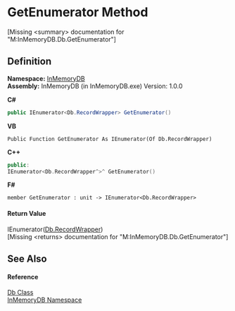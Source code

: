 # GetEnumerator Method


\[Missing &lt;summary&gt; documentation for "M:InMemoryDB.Db.GetEnumerator"\]



## Definition
**Namespace:** <a href="044e8d7f-0f94-a8b4-bd65-529f6359fdf7">InMemoryDB</a>  
**Assembly:** InMemoryDB (in InMemoryDB.exe) Version: 1.0.0

**C#**
``` C#
public IEnumerator<Db.RecordWrapper> GetEnumerator()
```
**VB**
``` VB
Public Function GetEnumerator As IEnumerator(Of Db.RecordWrapper)
```
**C++**
``` C++
public:
IEnumerator<Db.RecordWrapper^>^ GetEnumerator()
```
**F#**
``` F#
member GetEnumerator : unit -> IEnumerator<Db.RecordWrapper> 
```



#### Return Value
IEnumerator(<a href="15d1f56f-3dc8-30e2-1769-44c8b9a97dea">Db.RecordWrapper</a>)  
\[Missing &lt;returns&gt; documentation for "M:InMemoryDB.Db.GetEnumerator"\]

## See Also


#### Reference
<a href="072256a6-4e86-2a0a-723b-934e64bcdb43">Db Class</a>  
<a href="044e8d7f-0f94-a8b4-bd65-529f6359fdf7">InMemoryDB Namespace</a>  
